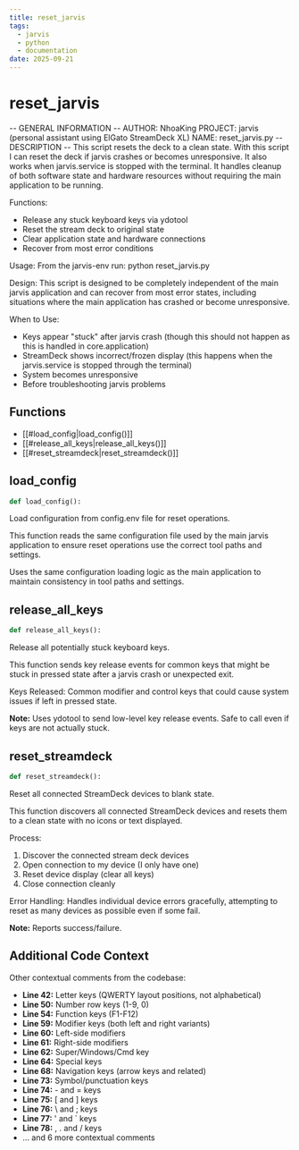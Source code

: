 ```yaml
---
title: reset_jarvis
tags:
  - jarvis
  - python
  - documentation
date: 2025-09-21
---
```


# reset_jarvis

-- GENERAL INFORMATION --
AUTHOR: NhoaKing
PROJECT: jarvis (personal assistant using ElGato StreamDeck XL)
NAME: reset_jarvis.py
-- DESCRIPTION --
This script resets the deck to a clean state.
With this script I can reset the deck if jarvis crashes or becomes unresponsive.
It also works when jarvis.service is stopped with the terminal.
It handles cleanup of both software state and hardware resources without requiring the main
application to be running.

Functions:
- Release any stuck keyboard keys via ydotool
- Reset the stream deck to original state
- Clear application state and hardware connections
- Recover from most error conditions

Usage:
From the jarvis-env run: python reset_jarvis.py

Design:
This script is designed to be completely independent of the main jarvis
application and can recover from most error states, including situations
where the main application has crashed or become unresponsive.

When to Use:
- Keys appear "stuck" after jarvis crash (though this should not happen as this is handled in core.application)
- StreamDeck shows incorrect/frozen display (this happens when the jarvis.service is stopped through the terminal)
- System becomes unresponsive
- Before troubleshooting jarvis problems

## Functions

- [[#load_config|load_config()]]
- [[#release_all_keys|release_all_keys()]]
- [[#reset_streamdeck|reset_streamdeck()]]

## load_config

```python
def load_config():
```

Load configuration from config.env file for reset operations.

This function reads the same configuration file used by the main jarvis
application to ensure reset operations use the correct tool paths and
settings.

Uses the same configuration loading logic as the main application
to maintain consistency in tool paths and settings.

## release_all_keys

```python
def release_all_keys():
```

Release all potentially stuck keyboard keys.

This function sends key release events for common keys that might be
stuck in pressed state after a jarvis crash or unexpected exit.

Keys Released:
Common modifier and control keys that could cause system issues
if left in pressed state.

**Note:**
Uses ydotool to send low-level key release events. Safe to call
even if keys are not actually stuck.

## reset_streamdeck

```python
def reset_streamdeck():
```

Reset all connected StreamDeck devices to blank state.

This function discovers all connected StreamDeck devices and resets
them to a clean state with no icons or text displayed.

Process:
1. Discover the connected stream deck devices
2. Open connection to my device (I only have one)
3. Reset device display (clear all keys)
4. Close connection cleanly

Error Handling:
Handles individual device errors gracefully, attempting to reset
as many devices as possible even if some fail.

**Note:**
Reports success/failure.

## Additional Code Context

Other contextual comments from the codebase:

- **Line 42:** Letter keys (QWERTY layout positions, not alphabetical)
- **Line 50:** Number row keys (1-9, 0)
- **Line 54:** Function keys (F1-F12)
- **Line 59:** Modifier keys (both left and right variants)
- **Line 60:** Left-side modifiers
- **Line 61:** Right-side modifiers
- **Line 62:** Super/Windows/Cmd key
- **Line 64:** Special keys
- **Line 68:** Navigation keys (arrow keys and related)
- **Line 73:** Symbol/punctuation keys
- **Line 74:** - and = keys
- **Line 75:** [ and ] keys
- **Line 76:** \ and ; keys
- **Line 77:** ' and ` keys
- **Line 78:** , . and / keys
- ... and 6 more contextual comments
